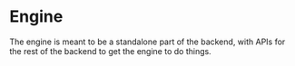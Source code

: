 # Engine

The engine is meant to be a standalone part of the backend, with APIs for the rest of the backend to get the engine to do things.
